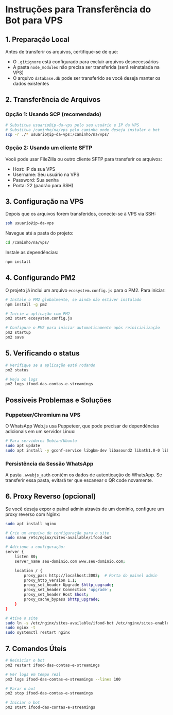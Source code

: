 # Instruções para Transferência do Bot para VPS

## 1. Preparação Local

Antes de transferir os arquivos, certifique-se de que:

- O `.gitignore` está configurado para excluir arquivos desnecessários
- A pasta `node_modules` não precisa ser transferida (será reinstalada na VPS)
- O arquivo `database.db` pode ser transferido se você deseja manter os dados existentes

## 2. Transferência de Arquivos

### Opção 1: Usando SCP (recomendado)

```bash
# Substitua usuario@ip-da-vps pelo seu usuário e IP da VPS
# Substitua /caminho/na/vps pelo caminho onde deseja instalar o bot
scp -r ./* usuario@ip-da-vps:/caminho/na/vps/
```

### Opção 2: Usando um cliente SFTP

Você pode usar FileZilla ou outro cliente SFTP para transferir os arquivos:
- Host: IP da sua VPS
- Username: Seu usuário na VPS
- Password: Sua senha
- Porta: 22 (padrão para SSH)

## 3. Configuração na VPS

Depois que os arquivos forem transferidos, conecte-se à VPS via SSH:

```bash
ssh usuario@ip-da-vps
```

Navegue até a pasta do projeto:

```bash
cd /caminho/na/vps/
```

Instale as dependências:

```bash
npm install
```

## 4. Configurando PM2

O projeto já inclui um arquivo `ecosystem.config.js` para o PM2. Para iniciar:

```bash
# Instale o PM2 globalmente, se ainda não estiver instalado
npm install -g pm2

# Inicie a aplicação com PM2
pm2 start ecosystem.config.js

# Configure o PM2 para iniciar automaticamente após reinicialização
pm2 startup
pm2 save
```

## 5. Verificando o status

```bash
# Verifique se a aplicação está rodando
pm2 status

# Veja os logs
pm2 logs ifood-das-contas-e-streamings
```

## Possíveis Problemas e Soluções

### Puppeteer/Chromium na VPS

O WhatsApp Web.js usa Puppeteer, que pode precisar de dependências adicionais em um servidor Linux:

```bash
# Para servidores Debian/Ubuntu
sudo apt update
sudo apt install -y gconf-service libgbm-dev libasound2 libatk1.0-0 libc6 libcairo2 libcups2 libdbus-1-3 libexpat1 libfontconfig1 libgcc1 libgconf-2-4 libgdk-pixbuf2.0-0 libglib2.0-0 libgtk-3-0 libnspr4 libpango-1.0-0 libpangocairo-1.0-0 libstdc++6 libx11-6 libx11-xcb1 libxcb1 libxcomposite1 libxcursor1 libxdamage1 libxext6 libxfixes3 libxi6 libxrandr2 libxrender1 libxss1 libxtst6 ca-certificates fonts-liberation libappindicator1 libnss3 lsb-release xdg-utils wget
```

### Persistência da Sessão WhatsApp

A pasta `.wwebjs_auth` contém os dados de autenticação do WhatsApp. Se transferir essa pasta, evitará ter que escanear o QR code novamente.

## 6. Proxy Reverso (opcional)

Se você deseja expor o painel admin através de um domínio, configure um proxy reverso com Nginx:

```bash
sudo apt install nginx

# Crie um arquivo de configuração para o site
sudo nano /etc/nginx/sites-available/ifood-bot

# Adicione a configuração:
server {
    listen 80;
    server_name seu-dominio.com www.seu-dominio.com;

    location / {
        proxy_pass http://localhost:3002;  # Porta do painel admin
        proxy_http_version 1.1;
        proxy_set_header Upgrade $http_upgrade;
        proxy_set_header Connection 'upgrade';
        proxy_set_header Host $host;
        proxy_cache_bypass $http_upgrade;
    }
}

# Ative o site
sudo ln -s /etc/nginx/sites-available/ifood-bot /etc/nginx/sites-enabled/
sudo nginx -t
sudo systemctl restart nginx
```

## 7. Comandos Úteis

```bash
# Reiniciar o bot
pm2 restart ifood-das-contas-e-streamings

# Ver logs em tempo real
pm2 logs ifood-das-contas-e-streamings --lines 100

# Parar o bot
pm2 stop ifood-das-contas-e-streamings

# Iniciar o bot
pm2 start ifood-das-contas-e-streamings
``` 